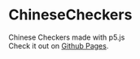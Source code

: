 # ChineseCheckers
Chinese Checkers made with p5.js  
Check it out on [Github Pages](https://hadley31.github.io/chinese-checkers).
